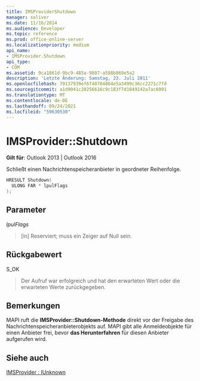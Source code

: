 ```yaml
---
title: IMSProviderShutdown
manager: soliver
ms.date: 11/16/2014
ms.audience: Developer
ms.topic: reference
ms.prod: office-online-server
ms.localizationpriority: medium
api_name:
- IMSProvider.Shutdown
api_type:
- COM
ms.assetid: 9ca1861d-9bc9-485a-9807-a598b869e5a2
description: 'Letzte Änderung: Samstag, 23. Juli 2011'
ms.openlocfilehash: 79137939ef6f40704804e5a3499c36cc2271c7fd
ms.sourcegitcommit: a1d9041c20256616c9c183f7d1049142a7ac6991
ms.translationtype: MT
ms.contentlocale: de-DE
ms.lasthandoff: 09/24/2021
ms.locfileid: "59630530"
---
```

# <a name="imsprovidershutdown"></a>IMSProvider::Shutdown

  
  
**Gilt für**: Outlook 2013 | Outlook 2016 
  
Schließt einen Nachrichtenspeicheranbieter in geordneter Reihenfolge.
  
```cpp
HRESULT Shutdown(
  ULONG FAR * lpulFlags
);
```

## <a name="parameters"></a>Parameter

 _lpulFlags_
  
> [in] Reserviert; muss ein Zeiger auf Null sein.
    
## <a name="return-value"></a>Rückgabewert

S_OK 
  
> Der Aufruf war erfolgreich und hat den erwarteten Wert oder die erwarteten Werte zurückgegeben.
    
## <a name="remarks"></a>Bemerkungen

MAPI ruft die **IMSProvider::Shutdown-Methode** direkt vor der Freigabe des Nachrichtenspeicheranbieterobjekts auf. MAPI gibt alle Anmeldeobjekte für einen Anbieter frei, bevor **das Herunterfahren** für diesen Anbieter aufgerufen wird. 
  
## <a name="see-also"></a>Siehe auch



[IMSProvider : IUnknown](imsprovideriunknown.md)

